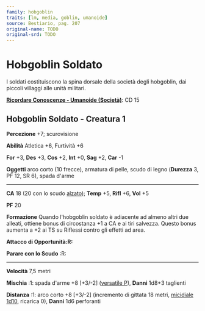 ```yaml
---
family: hobgoblin
traits: [lm, media, goblin, umanoide]
source: Bestiario, pag. 207
original-name: TODO
original-srd: TODO
---
```


# Hobgoblin Soldato

I soldati costituiscono la spina dorsale della società degli hobgoblin, dai
piccoli villaggi alle unità militari.

**[Ricordare Conoscenze - Umanoide (Società)](/azioni/abilita/ricordare-conoscenze)**:
CD 15

## Hobgoblin Soldato - Creatura 1

**Percezione** +7; scurovisione

**Abilità** Atletica +6, Furtività +6

**For** +3, **Des** +3, **Cos** +2, **Int** +0, **Sag** +2, **Car** -1

**Oggetti** arco corto (10 frecce), armatura di pelle, scudo di legno
(**Durezza** 3, PF 12, SR 6), spada d'arme

---

**CA** 18 (20 con lo scudo [alzato](/azioni/base/alzare-lo-scudo)); **Temp** +5,
**Rifl** +6, **Vol** +5

**PF** 20

**Formazione** Quando l'hobgoblin soldato è adiacente ad almeno altri due
alleati, ottiene bonus di circostanza +1 a CA e ai tiri salvezza. Questo bonus
aumenta a +2 ai TS su Riflessi contro gli effetti ad area.

**Attacco di Opportunità:R:**

**Parare con lo Scudo** :R:

---

**Velocità** 7,5 metri

**Mischia** :1: spada d'arme +8 \[+3/-2] ([versatile P](/tratti/versatile)),
**Danni** 1d8+3 taglienti

**Distanza** :1: arco corto +8 \[+3/-2] (incremento di gittata 18 metri,
[micidiale 1d10](/tratti/micidiale), ricarica 0), **Danni** 1d6 perforanti
